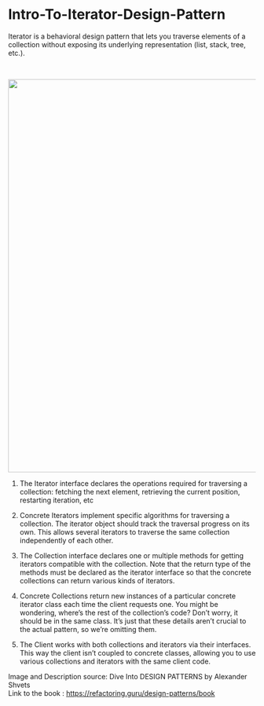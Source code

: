 # Intro-To-Iterator-Design-Pattern
Iterator is a behavioral design pattern that lets you traverse elements of a collection without exposing its underlying representation (list, stack, tree, etc.).

</br>

<p align="center">
  <img src="https://github.com/user-attachments/assets/3b015b5a-d41d-45a8-a217-35e78f3c6ddb" width="800">
</p>

1. The Iterator interface declares the operations required for traversing a collection: fetching the next element, retrieving the current position, restarting iteration, etc

2. Concrete Iterators implement specific algorithms for traversing a collection. The iterator object should track the traversal progress on its own. This allows several iterators to traverse the same collection independently of each other.

3. The Collection interface declares one or multiple methods for getting iterators compatible with the collection. Note that the return type of the methods must be declared as the iterator interface so that the concrete collections can return various kinds of iterators.

4. Concrete Collections return new instances of a particular concrete iterator class each time the client requests one. You might be wondering, where’s the rest of the collection’s code? Don’t worry, it should be in the same class. It’s just that these details aren’t crucial to the actual pattern, so we’re omitting them.

5. The Client works with both collections and iterators via their interfaces. This way the client isn’t coupled to concrete classes, allowing you to use various collections and iterators with the same client code.

Image and Description source: Dive Into DESIGN PATTERNS by Alexander Shvets <br/>
Link to the book : https://refactoring.guru/design-patterns/book
